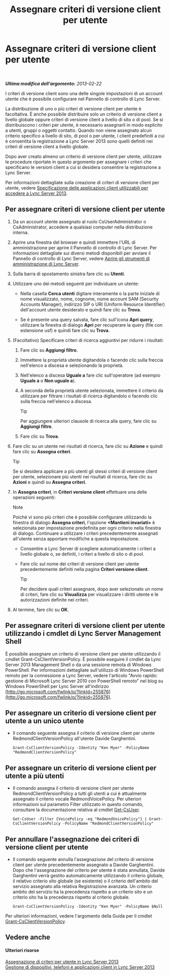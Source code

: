 ﻿---
title: Assegnare criteri di versione client per utente
TOCTitle: Assegnare criteri di versione client per utente
ms:assetid: f7e8ba2f-62dc-4e7d-8b63-682986f10240
ms:mtpsurl: https://technet.microsoft.com/it-it/library/Gg182607(v=OCS.15)
ms:contentKeyID: 49302523
ms.date: 08/24/2015
mtps_version: v=OCS.15
ms.translationtype: HT
---

# Assegnare criteri di versione client per utente

 

_**Ultima modifica dell'argomento:** 2013-02-22_

I criteri di versione client sono una delle singole impostazioni di un account utente che è possibile configurare nel Pannello di controllo di Lync Server.

La distribuzione di uno o più criteri di versione client per utente è facoltativa. È anche possibile distribuire solo un criterio di versione client a livello globale oppure criteri di versione client a livello di sito o di pool. Se si distribuiscono i criteri per utente, è necessario assegnarli in modo esplicito a utenti, gruppi o oggetti contatto. Quando non viene assegnato alcun criterio specifico a livello di sito, di pool o per utente, i client predefiniti a cui è consentita la registrazione a Lync Server 2013 sono quelli definiti nei criteri di versione client a livello globale.

Dopo aver creato almeno un criterio di versione client per utente, utilizzare le procedure riportate in questo argomento per assegnare i criteri che specificano le versioni client a cui si desidera consentire la registrazione a Lync Server.

Per informazioni dettagliate sulla creazione di criteri di versione client per utente, vedere [Specificazione delle applicazioni client utilizzabili per accedere a Lync Server 2013](lync-server-2013-specifying-the-client-applications-that-can-be-used-to-log-on-to-lync-server-2013.md).

## Per assegnare criteri di versione client per utente

1.  Da un account utente assegnato al ruolo CsUserAdministrator o CsAdministrator, accedere a qualsiasi computer nella distribuzione interna.

2.  Aprire una finestra del browser e quindi immettere l'URL di amministrazione per aprire il Pannello di controllo di Lync Server. Per informazioni dettagliate sui diversi metodi disponibili per avviare il Pannello di controllo di Lync Server, vedere [Aprire gli strumenti di amministrazione di Lync Server](lync-server-2013-open-lync-server-administrative-tools.md).

3.  Sulla barra di spostamento sinistra fare clic su **Utenti**.

4.  Utilizzare uno dei metodi seguenti per individuare un utente:
    
      - Nella casella **Cerca utenti** digitare interamente o la parte iniziale di nome visualizzato, nome, cognome, nome account SAM (Security Accounts Manager), indirizzo SIP o URI (Uniform Resource Identifier) dell'account utente desiderato e quindi fare clic su **Trova**.
    
      - Se è presente una query salvata, fare clic sull'icona **Apri query**, utilizzare la finestra di dialogo **Apri** per recuperare la query (file con estensione usf) e quindi fare clic su **Trova**.

5.  (Facoltativo) Specificare criteri di ricerca aggiuntivi per ridurre i risultati:
    
    1.  Fare clic su **Aggiungi filtro**.
    
    2.  Immettere la proprietà utente digitandola o facendo clic sulla freccia nell'elenco a discesa e selezionando la proprietà.
    
    3.  Nell'elenco a discesa **Uguale a** fare clic sull'operatore (ad esempio **Uguale a** o **Non uguale a**).
    
    4.  A seconda della proprietà utente selezionata, immettere il criterio da utilizzare per filtrare i risultati di ricerca digitandolo o facendo clic sulla freccia nell'elenco a discesa.
        
        > [!tip]  
        > Per aggiungere ulteriori clausole di ricerca alla query, fare clic su <strong>Aggiungi filtro</strong>.    
    5.  Fare clic su **Trova**.

6.  Fare clic su un utente nei risultati di ricerca, fare clic su **Azione** e quindi fare clic su **Assegna criteri**.
    
    > [!tip]  
    > Se si desidera applicare a più utenti gli stessi criteri di versione client per utente, selezionare più utenti nei risultati di ricerca, fare clic su <strong>Azioni</strong> e quindi su <strong>Assegna criteri</strong>.

7.  In **Assegna criteri**, in **Criteri versione client** effettuare una delle operazioni seguenti:
    

    > [!NOTE]
    > Poiché vi sono più criteri che è possibile configurare utilizzando la finestra di dialogo <STRONG>Assegna criteri</STRONG>, l'opzione <STRONG>&lt;Mantieni invariati&gt;</STRONG> è selezionata per impostazione predefinita per ogni criterio nella finestra di dialogo. Continuare a utilizzare i criteri precedentemente assegnati all'utente senza apportare modifiche a questa impostazione.

    
      - Consentire a Lync Server di scegliere automaticamente i criteri a livello globale o, se definiti, i criteri a livello di sito o di pool.
    
      - Fare clic sul nome dei criteri di versione client per utente precedentemente definiti nella pagina **Criteri versione client**.
        
        > [!tip]  
        > Per decidere quali criteri assegnare, dopo aver selezionato un nome di criteri, fare clic su <strong>Visualizza</strong> per visualizzare i diritti utente e le autorizzazioni definite nei criteri.

8.  Al termine, fare clic su **OK**.

## Per assegnare criteri di versione client per utente utilizzando i cmdlet di Lync Server Management Shell

È possibile assegnare un criterio di versione client per utente utilizzando il cmdlet Grant-CsClientVersionPolicy. È possibile eseguire il cmdlet da Lync Server 2013 Management Shell o da una sessione remota di Windows PowerShell. Per informazioni dettagliate sull'utilizzo di Windows PowerShell remoto per la connessione a Lync Server, vedere l'articolo "Avvio rapido: gestione di Microsoft Lync Server 2010 con PowerShell remoto" nel blog su Windows PowerShell per Lync Server all'indirizzo [http://go.microsoft.com/fwlink/p/?linkId=255876](http://go.microsoft.com/fwlink/p/?linkid=255876).

## Per assegnare un criterio di versione client per utente a un unico utente

  - Il comando seguente assegna il criterio di versione client per utente RedmondClientVersionPolicy all'utente Davide Garghentini.
    
        Grant-CsClientVersionPolicy -Identity "Ken Myer" -PolicyName "RedmondClientVersionPolicy"

## Per assegnare un criterio di versione client per utente a più utenti

  - Il comando assegna il criterio di versione client per utente RedmondClientVersionPolicy a tutti gli utenti a cui è attualmente assegnato il criterio vocale RedmondVoicePolicy. Per ulteriori informazioni sul parametro Filter utilizzato in questo comando, consultare la documentazione relativa al cmdlet [Get-CsUser](https://docs.microsoft.com/en-us/powershell/module/skype/Get-CsUser).
    
        Get-CsUser -Filter {VoicePolicy -eq "RedmondVoicePolicy"} | Grant-CsClientVersionPolicy -PolicyName "RedmondClientVersionPolicy"

## Per annullare l'assegnazione dei criteri di versione client per utente

  - Il comando seguente annulla l'assegnazione del criterio di versione client per utente precedentemente assegnato a Davide Garghentini. Dopo che l'assegnazione del criterio per utente è stata annullata, Davide Garghentini verrà gestito automaticamente utilizzando il criterio globale, il relativo criterio sito globale (se esistente) o il criterio dell'ambito del servizio assegnato alla relativa Registrazione avanzata. Un criterio ambito del servizio ha la precedenza rispetto a un criterio sito e un criterio sito ha la precedenza rispetto al criterio globale.
    
        Grant-CsClientVersionPolicy -Identity "Ken Myer" -PolicyName $Null

Per ulteriori informazioni, vedere l'argomento della Guida per il cmdlet [Grant-CsClientVersionPolicy](https://docs.microsoft.com/en-us/powershell/module/skype/Grant-CsClientVersionPolicy).

## Vedere anche

#### Ulteriori risorse

[Assegnazione di criteri per utente in Lync Server 2013](lync-server-2013-assigning-per-user-policies.md)  
[Gestione di dispositivi, telefoni e applicazioni client in Lync Server 2013](lync-server-2013-managing-devices-phones-and-client-applications.md)


